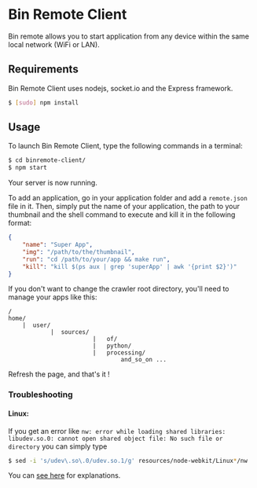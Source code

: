 # Bin Remote Client

Bin remote allows you to start application from any device within the same local network (WiFi or LAN).


## Requirements

Bin Remote Client uses nodejs, socket.io and the Express framework.

```bash
$ [sudo] npm install
```


## Usage

To launch Bin Remote Client, type the following commands in a terminal:

```bash
$ cd binremote-client/
$ npm start
```
Your server is now running.

To add an application, go in your application folder and add a `remote.json` file in it. Then, simply put the name of your application, the path to your thumbnail and the shell command to execute and kill it in the following format:

```json
{
	"name": "Super App",
	"img": "/path/to/the/thumbnail",
	"run": "cd /path/to/your/app && make run",
	"kill": "kill $(ps aux | grep 'superApp' | awk '{print $2}')"
}
```

If you don't want to change the crawler root directory, you'll need to manage your apps like this:
```
/
home/
	|  user/
			|  sources/
						|   of/
						|   python/
						|   processing/
								and_so_on ...
```

Refresh the page, and that's it !

### Troubleshooting

#### Linux:
If you get an error like `nw: error while loading shared libraries: libudev.so.0: cannot open shared object file: No such file or directory` you can simply type
```bash
$ sed -i 's/udev\.so\.0/udev.so.1/g' resources/node-webkit/Linux*/nw
```
You can [see here](https://github.com/rogerwang/node-webkit/wiki/The-solution-of-lacking-libudev.so.0) for explanations.